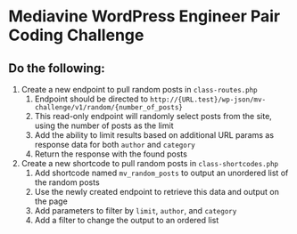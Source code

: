 # Mediavine WordPress Engineer Pair Coding Challenge

## Do the following:
1. Create a new endpoint to pull random posts in `class-routes.php`
   1. Endpoint should be directed to `http://{URL.test}/wp-json/mv-challenge/v1/random/{number_of_posts}`
   1. This read-only endpoint will randomly select posts from the site, using the number of posts as the limit
   1. Add the ability to limit results based on additional URL params as response data for both `author` and `category`
   1. Return the response with the found posts
1. Create a new shortcode to pull random posts in `class-shortcodes.php`
   1. Add shortcode named `mv_random_posts` to output an unordered list of the random posts
   1. Use the newly created endpoint to retrieve this data and output on the page
   1. Add parameters to filter by `limit`, `author`, and `category`
   1. Add a filter to change the output to an ordered list
